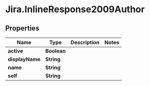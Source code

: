 # Jira.InlineResponse2009Author

## Properties

Name | Type | Description | Notes
------------ | ------------- | ------------- | -------------
**active** | **Boolean** |  | 
**displayName** | **String** |  | 
**name** | **String** |  | 
**self** | **String** |  | 



